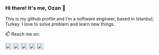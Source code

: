 ### Hi there! It's me, Ozan 👋

This is my github profile and I'm a software engineer, based in Istanbul, Turkey. I love to solve problem and learn new things.








📫 Reach me on: 

<a href="https://www.linkedin.com/in/ozantopal">
  <img align="left" alt="ozantopal@linkedin" width="22px" src="https://cdn.jsdelivr.net/npm/simple-icons@v3/icons/linkedin.svg" />
</a>
<a href="https://medium.com/@ozantopal">
  <img align="left" alt="ozantopal@medium" width="22px" src="https://cdn.jsdelivr.net/npm/simple-icons@v3/icons/medium.svg" />
</a>
<a href="https://twitter.com/ozanymous">
  <img align="left" alt="ozanymous@twitter" width="22px" src="https://cdn.jsdelivr.net/npm/simple-icons@v3/icons/twitter.svg" />
</a>
<a href="https://www.instagram.com/ozanymous">
  <img align="left" alt="ozanymous@instagram" width="22px" src="https://cdn.jsdelivr.net/npm/simple-icons@v3/icons/instagram.svg" />
</a>
<a href="https://t.me/ozanymous">
  <img align="left" alt="ozanymous@telegram" width="22px" src="https://cdn.jsdelivr.net/npm/simple-icons@v3/icons/telegram.svg" />
</a>



<!--
**ozantopal/ozantopal** is a ✨ _special_ ✨ repository because its `README.md` (this file) appears on your GitHub profile.

Here are some ideas to get you started:

- 🔭 I’m currently working on ...
- 🌱 I’m currently learning ...
- 👯 I’m looking to collaborate on ...
- 🤔 I’m looking for help with ...
- 💬 Ask me about ...
- 📫 How to reach me: ...
- 😄 Pronouns: ...
- ⚡ Fun fact: ...
-->
